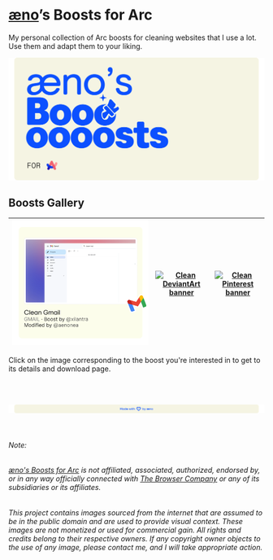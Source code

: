 # [æno](https://github.com/aenonea)’s Boosts for Arc

My personal collection of Arc boosts for cleaning websites that I use a lot. Use them and adapt them to your liking.

[![æno’s Boosts for Arc banner](assets/imgs/banner.svg)](https://github.com/aenonea/Arc-Boosts)

## Boosts Gallery

| [![Clean Gmail banner](assets/imgs/boosts/clean_gmail.svg)](https://github.com/aenonea/Arc-Boosts/tree/main/clean_gmail) | [![Clean DeviantArt banner](assets/imgs/boosts/clean_deviantart.svg)](https://github.com/aenonea/Arc-Boosts/tree/main/clean_deviantart) | [![Clean Pinterest banner](assets/imgs/boosts/clean_pinterest.svg)](https://github.com/aenonea/Arc-Boosts/tree/main/clean_pinterest) |
| :----------------------------------------------------------------------------------------------------------------------: | :-------------------------------------------------------------------------------------------------------------------------------------: | :----------------------------------------------------------------------------------------------------------------------------------: |

Click on the image corresponding to the boost you're interested in to get to its details and download page.

<br><br>

[![Footer Banner](assets/imgs/footer_banner.svg)](https://github.com/aenonea)

<br>

###### Note:

###### _[æno's Boosts for Arc](https://github.com/aenonea/Arc-Boost) is not affiliated, associated, authorized, endorsed by, or in any way officially connected with [The Browser Company](https://thebrowser.company/) or any of its subsidiaries or its affiliates._

###### _This project contains images sourced from the internet that are assumed to be in the public domain and are used to provide visual context. These images are not monetized or used for commercial gain. All rights and credits belong to their respective owners. If any copyright owner objects to the use of any image, please contact me, and I will take appropriate action._
